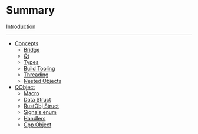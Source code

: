 <!--
SPDX-FileCopyrightText: 2021 Klarälvdalens Datakonsult AB, a KDAB Group company <info@kdab.com>
SPDX-FileContributor: Andrew Hayzen <andrew.hayzen@kdab.com>

SPDX-License-Identifier: MIT OR Apache-2.0
-->

# Summary

[Introduction](./index.md)

---

- [Concepts](./concepts/index.md)
    - [Bridge](./concepts/bridge.md)
    - [Qt](./concepts/qt.md)
    - [Types](./concepts/types.md)
    - [Build Tooling](./concepts/build_tooling.md)
    - [Threading](./concepts/threading.md)
    - [Nested Objects](./concepts/nested_objects.md)
- [QObject](./qobject/index.md)
    - [Macro](./qobject/macro.md)
    - [Data Struct](./qobject/data_struct.md)
    - [RustObj Struct](./qobject/rustobj_struct.md)
    - [Signals enum](./qobject/signals_enum.md)
    - [Handlers](./qobject/handlers.md)
    - [Cpp Object](./qobject/cpp_object.md)
